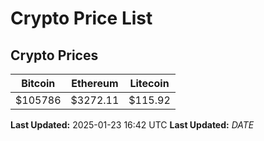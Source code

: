 # Crypto Price List

## Crypto Prices
| Bitcoin | Ethereum | Litecoin |
| ------- | -------- | -------- |
| $105786 | $3272.11 | $115.92 |
**Last Updated:** 2025-01-23 16:42 UTC
**Last Updated:** $DATE$
